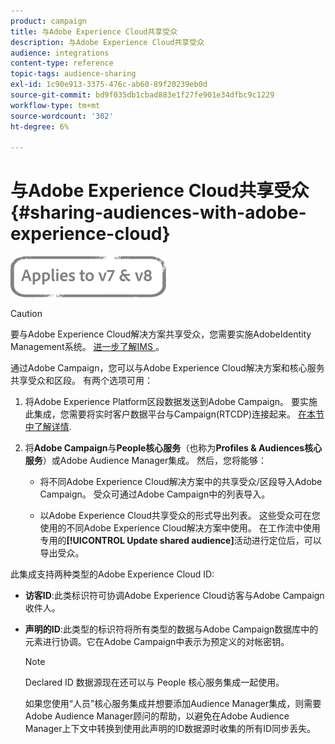 ```yaml
---
product: campaign
title: 与Adobe Experience Cloud共享受众
description: 与Adobe Experience Cloud共享受众
audience: integrations
content-type: reference
topic-tags: audience-sharing
exl-id: 1c90e913-3375-476c-ab60-89f20239eb0d
source-git-commit: bd9f035db1cbad883e1f27fe901e34dfbc9c1229
workflow-type: tm+mt
source-wordcount: '302'
ht-degree: 6%

---
```


# 与Adobe Experience Cloud共享受众{#sharing-audiences-with-adobe-experience-cloud}

![](../../assets/common.svg)

>[!CAUTION]
>
>要与Adobe Experience Cloud解决方案共享受众，您需要实施AdobeIdentity Management系统。 [进一步了解IMS ](../../integrations/using/about-adobe-id.md)。

通过Adobe Campaign，您可以与Adobe Experience Cloud解决方案和核心服务共享受众和区段。 有两个选项可用：

1. 将Adobe Experience Platform区段数据发送到Adobe Campaign。 要实施此集成，您需要将实时客户数据平台与Campaign(RTCDP)连接起来。 [在本节中了解详情](https://experienceleague.adobe.com/docs/experience-platform/destinations/catalog/email-marketing/adobe-campaign.html).


1. 将&#x200B;**Adobe Campaign**&#x200B;与&#x200B;**People核心服务**（也称为&#x200B;**Profiles &amp; Audiences核心服务**）或Adobe Audience Manager集成。 然后，您将能够：

   * 将不同Adobe Experience Cloud解决方案中的共享受众/区段导入Adobe Campaign。 受众可通过Adobe Campaign中的列表导入。

   * 以Adobe Experience Cloud共享受众的形式导出列表。 这些受众可在您使用的不同Adobe Experience Cloud解决方案中使用。 在工作流中使用专用的&#x200B;**[!UICONTROL Update shared audience]**&#x200B;活动进行定位后，可以导出受众。

此集成支持两种类型的Adobe Experience Cloud ID:

* **访客ID**:此类标识符可协调Adobe Experience Cloud访客与Adobe Campaign收件人。
* **声明的ID**:此类型的标识符将所有类型的数据与Adobe Campaign数据库中的元素进行协调。它在Adobe Campaign中表示为预定义的对帐密钥。

   >[!NOTE]
   >
   > Declared ID 数据源现在还可以与 People 核心服务集成一起使用。
   >
   >如果您使用“人员”核心服务集成并想要添加Audience Manager集成，则需要Adobe Audience Manager顾问的帮助，以避免在Adobe Audience Manager上下文中转换到使用此声明的ID数据源时收集的所有ID同步丢失。
